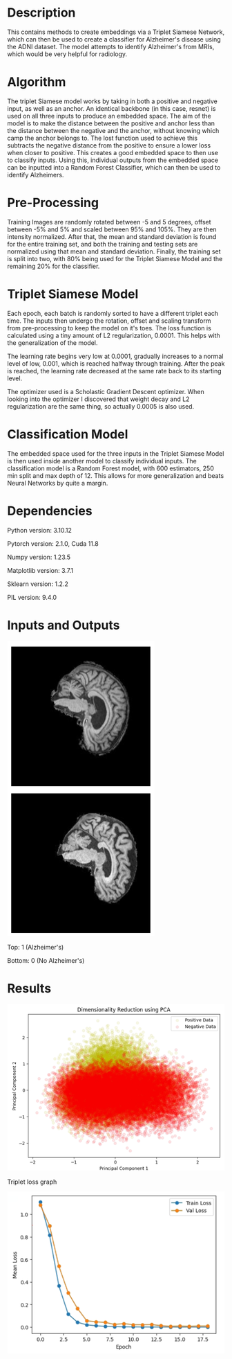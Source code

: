 # Description

This contains methods to create embeddings via a Triplet Siamese Network, which can then be used to create a classifier for Alzheimer's disease using the ADNI dataset. The model attempts to identify Alzheimer's from MRIs, which would be very helpful for radiology.

# Algorithm

The triplet Siamese model works by taking in both a positive and negative input, as well as an anchor. An identical backbone (in this case, resnet) is used on all three inputs to produce an embedded space. The aim of the model is to make the distance between the positive and anchor less than the distance between the negative and the anchor, without knowing which camp the anchor belongs to. The lost function used to achieve this subtracts the negative distance from the positive to ensure a lower loss when closer to positive. This creates a good embedded space to then use to classify inputs. Using this, individual outputs from the embedded space can be inputted into a Random Forest Classifier, which can then be used to identify Alzheimers.

# Pre-Processing

Training Images are randomly rotated between -5 and 5 degrees, offset between -5% and 5% and scaled between 95% and 105%. They are then intensity normalized. After that, the mean and standard deviation is found for the entire training set, and both the training and testing sets are normalized using that mean and standard deviation. Finally, the training set is split into two, with 80% being used for the Triplet Siamese Model and the remaining 20% for the classifier.

# Triplet Siamese Model

Each epoch, each batch is randomly sorted to have a different triplet each time. The inputs then undergo the rotation, offset and scaling transform from pre-processing to keep the model on it's toes. The loss function is calculated using a tiny amount of L2 regularization, 0.0001. This helps with the generalization of the model.

The learning rate begins very low at 0.0001, gradually increases to a normal level of low, 0.001, which is reached halfway through training. After the peak is reached, the learning rate decreased at the same rate back to its starting level.

The optimizer used is a Scholastic Gradient Descent optimizer. When looking into the optimizer I discovered that weight decay and L2 regularization are the same thing, so actually 0.0005 is also used.

# Classification Model

The embedded space used for the three inputs in the Triplet Siamese Model is then used inside another model to classify individual inputs. The classification model is a Random Forest model, with 600 estimators, 250 min split and max depth of 12. This allows for more generalization and beats Neural Networks by quite a margin.

# Dependencies

Python version: 3.10.12

Pytorch version: 2.1.0, Cuda 11.8

Numpy version: 1.23.5

Matplotlib version: 3.7.1

Sklearn version: 1.2.2

PIL version: 9.4.0

# Inputs and Outputs

![image](https://raw.githubusercontent.com/FinnRobertson15/PatternAnalysis-2023/topic-recognition/inputs.png)

Top: 1 (Alzheimer's)

Bottom: 0 (No Alzheimer's)

# Results

![image](https://raw.githubusercontent.com/FinnRobertson15/PatternAnalysis-2023/topic-recognition/PCA.png)

Triplet loss graph

![image](https://raw.githubusercontent.com/FinnRobertson15/PatternAnalysis-2023/topic-recognition/train.png)